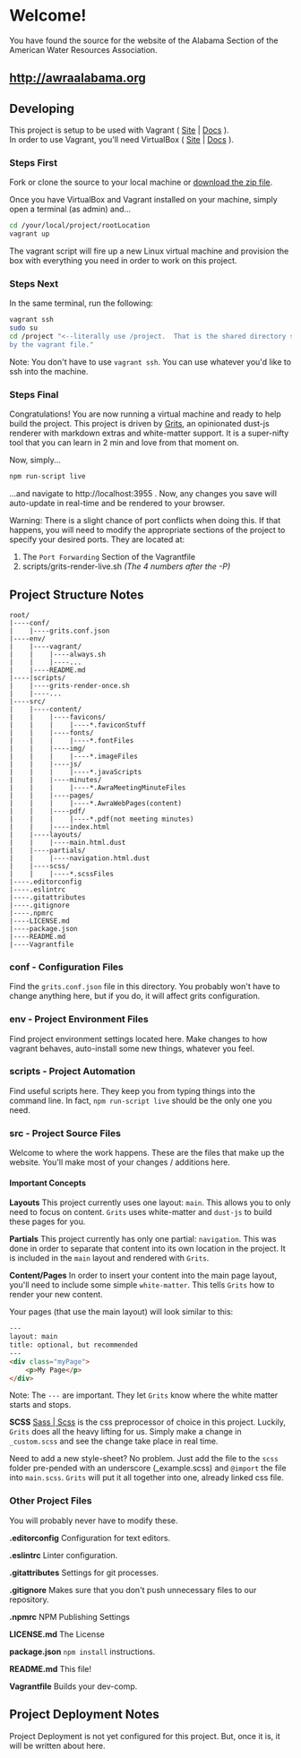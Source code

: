 # Welcome!
You have found the source for the website of the Alabama Section of the 
American Water Resources Association.  

## http://awraalabama.org

## Developing
This project is setup to be used with Vagrant ( [Site][1] | [Docs][2] ).  
In order to use Vagrant, you'll need VirtualBox ( [Site][3] | [Docs][4] ).

### Steps First
Fork or clone the source to your local machine or [download the zip file][99].

Once you have VirtualBox and Vagrant installed on your machine, simply open 
a terminal (as admin) and...

```  bash
cd /your/local/project/rootLocation
vagrant up  
```

The vagrant script will fire up a new Linux virtual machine and provision 
the box with everything you need in order to work on this project.

### Steps Next
In the same terminal, run the following:

```bash
vagrant ssh
sudo su
cd /project "<--literally use /project.  That is the shared directory setup 
by the vagrant file."
```
Note: You don't have to use `vagrant ssh`.  You can use whatever you'd like 
to ssh into the machine.

### Steps Final
Congratulations!  You are now running a virtual machine and ready to help 
build the project.  This project is driven by [Grits][5], an opinionated 
dust-js renderer with markdown extras and white-matter support.  It is a 
super-nifty tool that you can learn in 2 min and love from that moment on.

Now, simply...

``` bash
npm run-script live
```
...and navigate to http://localhost:3955 .  Now, any changes you save will 
auto-update in real-time and be rendered to your browser.

Warning: There is a slight chance of port conflicts when doing this.  If 
that happens, you will need to modify the appropriate sections of the project 
to specify your desired ports.  They are located at:

1. The `Port Forwarding` Section of the Vagrantfile
2. scripts/grits-render-live.sh _(The 4 numbers after the -P)_

## Project Structure Notes

```
root/
|----conf/
|    |----grits.conf.json
|----env/
|    |----vagrant/
|    |    |----always.sh   
|    |    |----...
|    |----README.md
|----|scripts/
|    |----grits-render-once.sh
|    |----...
|----src/
|    |----content/
|    |    |----favicons/
|    |    |    |----*.faviconStuff
|    |    |----fonts/
|    |    |    |----*.fontFiles
|    |    |----img/
|    |    |    |----*.imageFiles
|    |    |----js/
|    |    |    |----*.javaScripts
|    |    |----minutes/
|    |    |    |----*.AwraMeetingMinuteFiles
|    |    |----pages/
|    |    |    |----*.AwraWebPages(content)
|    |    |----pdf/
|    |    |    |----*.pdf(not meeting minutes)
|    |    |----index.html
|    |----layouts/
|    |    |----main.html.dust
|    |----partials/
|    |    |----navigation.html.dust
|    |----scss/
|    |    |----*.scssFiles
|----.editorconfig
|----.eslintrc
|----.gitattributes
|----.gitignore
|----.npmrc
|----LICENSE.md
|----package.json
|----README.md
|----Vagrantfile
```

### conf - Configuration Files
Find the `grits.conf.json` file in this directory.  You probably won't 
have to change anything here, but if you do, it will affect grits configuration.

### env - Project Environment Files
Find project environment settings located here.  Make changes to how vagrant 
behaves, auto-install some new things, whatever you feel.  

### scripts - Project Automation
Find useful scripts here.  They keep you from typing things into the command 
line.  In fact, `npm run-script live` should be the only one you need.

### src - Project Source Files
Welcome to where the work happens.  These are the files that make up the 
website.  You'll make most of your changes / additions here.
  
#### Important Concepts

**Layouts**
This project currently uses one layout: `main`.  This allows you to only need
to focus on content.  `Grits` uses white-matter and `dust-js` to build these
pages for you.

**Partials**
This project currently has only one partial: `navigation`.  This was done
in order to separate that content into its own location in the project.  It
is included in the `main` layout and rendered with `Grits`.

**Content/Pages**
In order to insert your content into the main page layout, you'll need to 
include some simple `white-matter`.  This tells `Grits` how to render your 
new content.  

Your pages (that use the main layout) will look similar to this:

```html
---
layout: main
title: optional, but recommended
---
<div class="myPage">
    <p>My Page</p>
</div>
```

Note: The `---` are important.  They let `Grits` know where the white matter
starts and stops.

**SCSS**
[Sass | Scss][6] is the css preprocessor of choice in this project.  Luckily, 
 `Grits` does all the heavy lifting for us.  Simply make a change in `_custom.scss` 
 and see the change take place in real time.  
 
 Need to add a new style-sheet?  No problem. Just add the file to the `scss` 
 folder pre-pended with an underscore (_example.scss) and `@import` 
 the file into `main.scss`.  `Grits` will put it all together into one, already
 linked css file.
 
### Other Project Files
You will probably never have to modify these.

**.editorconfig**
Configuration for text editors.

**.eslintrc**
Linter configuration.

**.gitattributes**
Settings for git processes.

**.gitignore**
Makes sure that you don't push unnecessary files to our repository.

**.npmrc**
NPM Publishing Settings

**LICENSE.md**
The License

**package.json**
`npm install` instructions.

**README.md**
This file!

**Vagrantfile**
Builds your dev-comp.

## Project Deployment Notes

Project Deployment is not yet configured for this project.  But, once it
is, it will be written about here.

<!-- Links -->
[1]: https://www.vagrantup.com/ "Vagrant"
[2]: https://www.vagrantup.com/docs/ "Vagrant Docs"
[3]: https://www.virtualbox.org/wiki/Downloads "VirtualBox"
[4]: https://www.virtualbox.org/wiki/Documentation "VirtualBox Docs"
[5]: https://github.com/Dasix/grits "Grits GitHub"
[6]: http://sass-lang.com/guide "Sass Guide"
[99]: # "TODO// Link AWRA Zip File"
